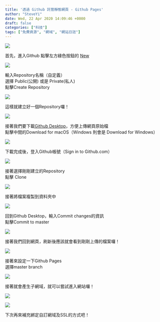 ```yaml
---
title: '透過 Github 託管靜態網頁 - Github Pages'
author: "SteveYi"
date: Wed, 22 Apr 2020 14:09:46 +0000
draft: false
categories: ["科技"]
tags: ["免費資源", "網域", "網站日誌"]
---
```


![](https://static-a1.steveyi.net/media/blog/2020/04/github-static-website-12.png)

首先，進入Github 點擊左方綠色按鈕的 [New](https://github.com/new)

![](https://static-a1.steveyi.net/media/blog/2020/04/github-static-website-1-1920x1142.png)

輸入Repository名稱（自定義）  
選擇 Public(公開) 或是 Private(私人)  
點擊Create Repository

![](https://static-a1.steveyi.net/media/blog/2020/04/github-static-website-2-1920x1142.png)

這樣就建立好一個Repository囉！

![](https://static-a1.steveyi.net/media/blog/2020/04/github-static-website-3-1920x1142.png)

接著我們要下載[Github Desktop](https://desktop.github.com/)，方便上傳網頁原始檔  
點擊中間的Download for macOS（Windows 則會是 Download for Windows）

![](https://static-a1.steveyi.net/media/blog/2020/04/github-static-website-4-1920x1142.png)

下載完成後，登入Github帳號（Sign in to Github.com）

![](https://static-a1.steveyi.net/media/blog/2020/04/github-static-website-5-1920x1383.png)

接著選擇剛剛建立的Repository  
點擊 Clone

![](https://static-a1.steveyi.net/media/blog/2020/04/github-static-website-6-1920x1383.png)

接著將檔案複製到資料夾中

![](https://static-a1.steveyi.net/media/blog/2020/04/github-static-website-7.png)

回到Github Desktop，輸入Commit changes的資訊  
點擊Commit to master

![](https://static-a1.steveyi.net/media/blog/2020/04/github-static-website-8-1920x1383.png)

接著我們回到網頁，刷新後應該就會看到剛剛上傳的檔案囉！

![](https://static-a1.steveyi.net/media/blog/2020/04/github-static-website-9-1920x1142.png)

接著來設定一下Github Pages  
選擇master branch

![](https://static-a1.steveyi.net/media/blog/2020/04/github-static-website-10-1920x1142.png)

接著就會產生子網域，就可以嘗試進入網站囉！

![](https://static-a1.steveyi.net/media/blog/2020/04/github-static-website-12.png)

![](https://static-a1.steveyi.net/media/blog/2020/04/github-static-website-11-1920x1142.png)

下次再來補充綁定自訂網域及SSL的方式吧！
